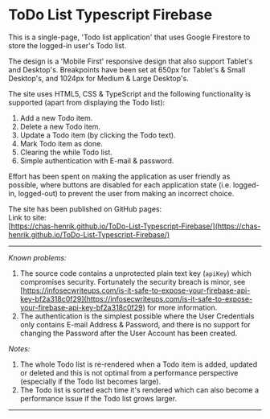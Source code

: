 # ToDo List Typescript Firebase

This is a single-page, 'Todo list application' that uses Google Firestore to store the logged-in user's Todo list.

The design is a 'Mobile First' responsive design that also support Tablet's and Desktop's. Breakpoints have been set at 650px for Tablet's & Small Desktop's, and 1024px for Medium & Large Desktop's.  
  
The site uses HTML5, CSS & TypeScript and the following functionality is supported (apart from displaying the Todo list):
1. Add a new Todo item.
2. Delete a new Todo item.
3. Update a Todo item (by clicking the Todo text).
4. Mark Todo item as done.
5. Clearing the while Todo list.
6. Simple authentication with E-mail & password.

Effort has been spent on making the application as user friendly as possible, where buttons are disabled for each application state (i.e. logged-in, logged-out) to prevent the user from making an incorrect choice.
  
The site has been published on GitHub pages:  
Link to site:  
[https://chas-henrik.github.io/ToDo-List-Typescript-Firebase/](https://chas-henrik.github.io/ToDo-List-Typescript-Firebase/)
  

***
*Known problems:*
1. The source code contains a unprotected plain text key (`apiKey`) which compromises security. Fortunately the security breach is minor, see [https://infosecwriteups.com/is-it-safe-to-expose-your-firebase-api-key-bf2a318c0f29](https://infosecwriteups.com/is-it-safe-to-expose-your-firebase-api-key-bf2a318c0f29) for more information.
2. The authentication is the simplest possible where the User Credentials only contains E-mail Address & Password, and there is no support for changing the Password after the User Account has been created.
  
*Notes:*
1. The whole Todo list is re-rendered when a Todo item is added, updated or deleted and this is not optimal from a performance perspective (especially if the Todo list becomes large).
2. The Todo list is sorted each time it's rendered which can also become a performance issue if the Todo list grows larger.
  
***